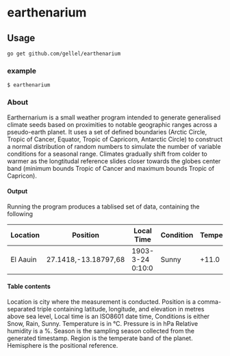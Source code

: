 # earthenarium

## Usage
`go get github.com/gellel/earthenarium`

### example 
`$ earthenarium`

### About 
Earthernarium is a small weather program intended to generate generalised climate seeds based on proximities to notable geographic ranges across a pseudo-earth planet. It uses a set of defined boundaries (Arctic Circle, Tropic of Cancer, Equator, Tropic of Capricorn, Antarctic Circle) to construct a normal distribution of random numbers to simulate the number of variable conditions for a seasonal range. Climates gradually shift from colder to warmer as the longtitudal reference slides closer towards the globes center band (minimum bounds Tropic of Cancer and maximum bounds Tropic of Capricon). 

#### Output
Running the program produces a tablised set of data, containing the following

| Location | Position | Local Time | Condition | Temperature | Pressure | Humidity | Season | Region | Hemisphere |
|----------|----------|------------|-----------|-------------|----------|----------|--------|--------|------------|
| El Aauin | 27.1418,-13.18797,68 | 1903-3-24 0:10:0 | Sunny | +11.0 | 1005.10767 | 58.1 | Spring | Tropic of Cancer | Northern |

#### Table contents
Location is city where the measurement is conducted.
Position is a comma-separated triple containing latitude, longitude, and elevation in metres above sea level,
Local time is an ISO8601 date time,
Conditions is either Snow, Rain, Sunny.
Temperature is in °C.
Pressure is in hPa
Relative humidity is a %.
Season is the sampling season collected from the generated timestamp.
Region is the temperate band of the planet.
Hemisphere is the positional reference.
